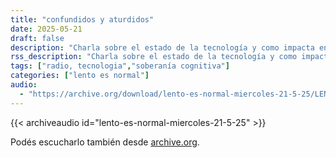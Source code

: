 ```yaml
---
title: "confundidos y aturdidos"
date: 2025-05-21
draft: false
description: "Charla sobre el estado de la tecnología y como impacta en nosotros"
rss_description: "Charla sobre el estado de la tecnología y como impacta en nostros."
tags: ["radio, tecnologia","soberanía cognitiva"]
categories: ["lento es normal"]
audio:
  - "https://archive.org/download/lento-es-normal-miercoles-21-5-25/LENTO_ES_%20NORMAL-MIERCOLES-21-5-25.mp3"
---
```



{{< archiveaudio id="lento-es-normal-miercoles-21-5-25" >}}

Podés escucharlo también desde [archive.org](https://archive.org/details/lento-es-normal-miercoles-21-5-25).
